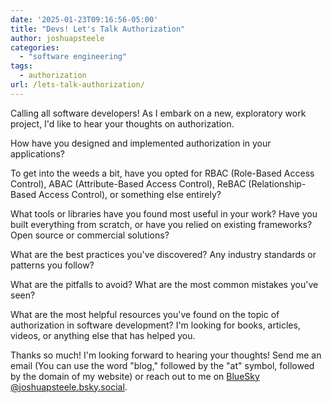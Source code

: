 ```yaml
---
date: '2025-01-23T09:16:56-05:00'
title: "Devs! Let's Talk Authorization"
author: joshuapsteele
categories:
  - "software engineering"
tags:
  - authorization
url: /lets-talk-authorization/
---
```


Calling all software developers! As I embark on a new, exploratory work project, I'd like to hear your thoughts on authorization.

How have you designed and implemented authorization in your applications?

To get into the weeds a bit, have you opted for RBAC (Role-Based Access Control), ABAC (Attribute-Based Access Control), ReBAC (Relationship-Based Access Control), or something else entirely?

What tools or libraries have you found most useful in your work? Have you built everything from scratch, or have you relied on existing frameworks? Open source or commercial solutions?

What are the best practices you've discovered? Any industry standards or patterns you follow?

What are the pitfalls to avoid? What are the most common mistakes you've seen?

What are the most helpful resources you've found on the topic of authorization in software development? I'm looking for books, articles, videos, or anything else that has helped you.

Thanks so much! I'm looking forward to hearing your thoughts! Send me an email (You can use the word "blog," followed by the "at" symbol, followed by the domain of my website) or reach out to me on [BlueSky @joshuapsteele.bsky.social](https://bsky.app/profile/joshuapsteele.bsky.social).
